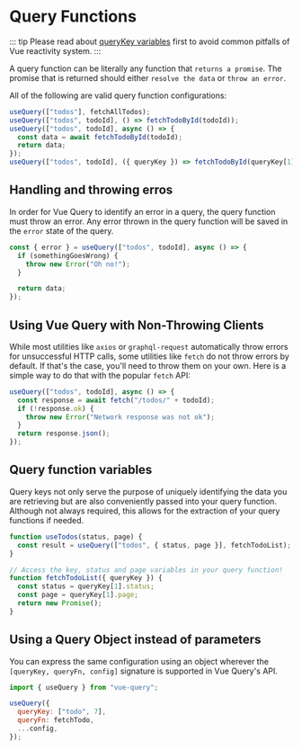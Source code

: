 # Query Functions

::: tip
Please read about [queryKey variables](/guide/query-keys) first to avoid common pitfalls of Vue reactivity system.
:::

A query function can be literally any function that `returns a promise`. The promise that is returned should either `resolve the data` or `throw an error`.

All of the following are valid query function configurations:

```js
useQuery(["todos"], fetchAllTodos);
useQuery(["todos", todoId], () => fetchTodoById(todoId));
useQuery(["todos", todoId], async () => {
  const data = await fetchTodoById(todoId);
  return data;
});
useQuery(["todos", todoId], ({ queryKey }) => fetchTodoById(queryKey[1]));
```

## Handling and throwing erros

In order for Vue Query to identify an error in a query, the query function must throw an error. Any error thrown in the query function will be saved in the `error` state of the query.

```js
const { error } = useQuery(["todos", todoId], async () => {
  if (somethingGoesWrong) {
    throw new Error("Oh no!");
  }

  return data;
});
```

## Using Vue Query with Non-Throwing Clients

While most utilities like `axios` or `graphql-request` automatically throw errors for unsuccessful HTTP calls, some utilities like `fetch` do not throw errors by default. If that's the case, you'll need to throw them on your own. Here is a simple way to do that with the popular `fetch` API:

```js
useQuery(["todos", todoId], async () => {
  const response = await fetch("/todos/" + todoId);
  if (!response.ok) {
    throw new Error("Network response was not ok");
  }
  return response.json();
});
```

## Query function variables

Query keys not only serve the purpose of uniquely identifying the data you are retrieving but are also conveniently passed into your query function. Although not always required, this allows for the extraction of your query functions if needed.

```js
function useTodos(status, page) {
  const result = useQuery(["todos", { status, page }], fetchTodoList);
}

// Access the key, status and page variables in your query function!
function fetchTodoList({ queryKey }) {
  const status = queryKey[1].status;
  const page = queryKey[1].page;
  return new Promise();
}
```

## Using a Query Object instead of parameters

You can express the same configuration using an object wherever the `[queryKey, queryFn, config]` signature is supported in Vue Query's API.

```js
import { useQuery } from "vue-query";

useQuery({
  queryKey: ["todo", 7],
  queryFn: fetchTodo,
  ...config,
});
```
